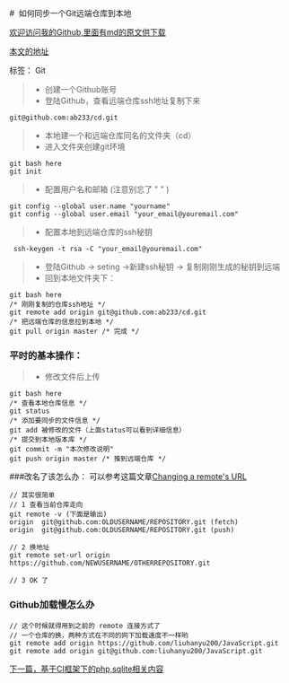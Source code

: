 #  如何同步一个Git远端仓库到本地

[欢迎访问我的Github,里面有md的原文供下载][1]

[本文的地址][2]

标签： Git

> * 创建一个Github账号
> * 登陆Github，查看远端仓库ssh地址复制下来
```
git@github.com:ab233/cd.git
```
> * 本地建一个和远端仓库同名的文件夹（cd）
> * 进入文件夹创建git环境
```
git bash here
git init
```
> * 配置用户名和邮箱 (注意别忘了 " " )
```
git config --global user.name "yourname"
git config --global user.email "your_email@youremail.com"
```
> * 配置本地到远端仓库的ssh秘钥
```
 ssh-keygen -t rsa -C "your_email@youremail.com"
```
> * 登陆Github -> seting ->新建ssh秘钥 -> 复制刚刚生成的秘钥到远端
> * 回到本地文件夹下：
```
git bash here
/* 刚刚复制的仓库ssh地址 */
git remote add origin git@github.com:ab233/cd.git 
/* 把远端仓库的信息拉到本地 */
git pull origin master /* 完成 */
```
### 平时的基本操作：
> * 修改文件后上传
```
git bash here
/* 查看本地仓库信息 */
git status
/* 添加要同步的文件信息 */
git add 被修改的文件（上面status可以看到详细信息）
/* 提交到本地版本库 */
git commit -m "本次修改说明"
git push origin master /* 推到远端仓库 */
```
###改名了该怎么办：
可以参考这篇文章[Changing a remote's URL][3]
```
// 其实很简单
// 1 查看当前仓库走向
git remote -v (下面是输出)
origin  git@github.com:OLDUSERNAME/REPOSITORY.git (fetch)
origin  git@github.com:OLDUSERNAME/REPOSITORY.git (push)

// 2 换地址
git remote set-url origin https://github.com/NEWUSERNAME/OTHERREPOSITORY.git

// 3 OK 了
```
### Github加载慢怎么办

```
// 这个时候就得用到之前的 remote 连接方式了
// 一个仓库的换，两种方式在不同的网下加载速度不一样哟
git remote add origin https://github.com/liuhanyu200/JavaScript.git
git remote add origin git@github.com:liuhanyu200/JavaScript.git
```



[下一篇，基于CI框架下的php,sqlite相关内容][4]


[1]: https://github.com/ab233/little
[2]: https://www.zybuluo.com/klci/note/430070
[3]: https://help.github.com/articles/changing-a-remote-s-url/
[4]: https://www.zybuluo.com/klci/note/430232